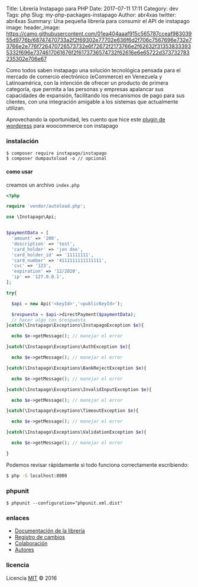 Title: Librería Instapago para PHP
Date: 2017-07-11 17:11
Category: dev
Tags: php
Slug: my-php-packages-instapago
Author: abr4xas
twitter: abr4xas
Summary: Una pequeña librería para consumir el API de instapago
image:
header_image: https://camo.githubusercontent.com/01ea404aaaf915c565787cceaf98303955d9776b/68747470733a2f2f69302e77702e636f6d2f706c7567696e732e73766e2e776f726470726573732e6f72672f2173766e2f62632f313538333935332f696e7374617061676f2f6173736574732f62616e6e65722d373732783235302e706e67


Como todos saben instapago una solución tecnológica pensada para el mercado de comercio electrónico (eCommerce) en Venezuela y Latinoamérica, con la intención de ofrecer un producto de primera categoría, que permita a las personas y empresas apalancar sus capacidades de expansión, facilitando los mecanismos de pago para sus clientes, con una integración amigable a los sistemas que actualmente utilizan.

Aprovechando la oportunidad, les cuento que hice este [plugin de wordpress](https://wordpress.org/plugins/instapago/) para woocommerce con instapago

### instalación

```
$ composer require instapago/instapago
$ composer dumpautoload -o // opcional
```

#### como usar

creamos un archivo `index.php`

```php
<?php

require 'vendor/autoload.php';

use \Instapago\Api;


$paymentData = [
  'amount' => '200',
  'description' => 'test',
  'card_holder' => 'jon doe',
  'card_holder_id' => '11111111',
  'card_number' => '4111111111111111',
  'cvc' => '123',
  'expiration' => '12/2020',
  'ip' => '127.0.0.1',
];

try{

  $api = new Api('<keyId>','<publicKeyId>');

  $respuesta = $api->directPayment($paymentData);
  // hacer algo con $respuesta
}catch(\Instapago\Exceptions\InstapagoException $e){

  echo $e->getMessage(); // manejar el error

}catch(\Instapago\Exceptions\AuthException $e){

  echo $e->getMessage(); // manejar el error

}catch(\Instapago\Exceptions\BankRejectException $e){

  echo $e->getMessage(); // manejar el error

}catch(\Instapago\Exceptions\InvalidInputException $e){

  echo $e->getMessage(); // manejar el error

}catch(\Instapago\Exceptions\TimeoutException $e){

  echo $e->getMessage(); // manejar el error

}catch(\Instapago\Exceptions\ValidationException $e){

  echo $e->getMessage(); // manejar el error

}
```

Podemos revisar rápidamente si todo funciona correctamente escribiendo:

```bash
$ php -S localhost:8000
```

### phpunit

```
$ phpunit --configuration="phpunit.xml.dist"
```

### enlaces

* [Documentación de la librería](https://github.com/abr4xas/php-instapago/blob/master/help/DOCUMENTACION.md)
* [Registro de cambios](https://github.com/abr4xas/php-instapago/blob/master/CHANGELOG.md)
* [Colaboración](https://github.com/abr4xas/php-instapago/blob/master/help/CONTRIBUCION.md)
* [Autores](https://github.com/abr4xas/php-instapago/blob/master/help/AUTORES.md)

### licencia

Licencia [MIT](http://opensource.org/licenses/MIT) :copyright: 2016